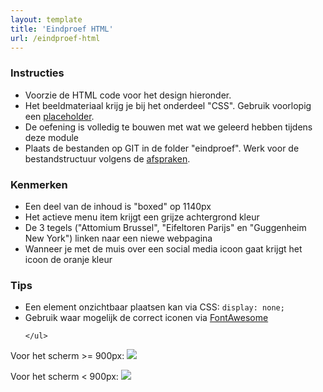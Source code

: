 ```yaml
---
layout: template
title: 'Eindproef HTML'
url: /eindproef-html
---
```

<div class="highlight">
    <h3>Instructies</h3>
    <ul>
        <li>Voorzie de HTML code voor het design hieronder.</li>
        <li>Het beeldmateriaal krijg je bij het onderdeel "CSS". Gebruik voorlopig een <a target="_blank" href="/webdesign/tips-and-tricks/placeholder">placeholder</a>.</li>
        <li>De oefening is volledig te bouwen met wat we geleerd hebben tijdens deze module</li>
        <li>Plaats de bestanden op GIT in de folder "eindproef". Werk voor de bestandstructuur volgens de <a target="_blank" href="/webdesign/tips-and-tricks/bestandsnamen">afspraken</a>.</li>
    </ul>
</div>

<div class="highlight">
    <h3>Kenmerken</h3>
    <ul>
        <li>Een deel van de inhoud is "boxed" op 1140px</li>
        <li>Het actieve menu item krijgt een grijze achtergrond kleur</li>
        <li>De 3 tegels ("Attomium Brussel", "Eifeltoren Parijs" en "Guggenheim New York") linken naar een niewe webpagina</li>
        <li>Wanneer je met de muis over een social media icoon gaat krijgt het icoon de oranje kleur</li>
    </ul>
</div>

<div class="highlight">
    <h3>Tips</h3>
    <ul>
        <li>Een element onzichtbaar plaatsen kan via CSS: <code>display: none;</code></li>
        <li>Gebruik waar mogelijk de correct iconen via <a target="_blank" href="/webdesign/tips-and-tricks/font-awesome">FontAwesome</a></li>

    </ul>
</div>

Voor het scherm >= 900px:
<img src="/webdesign/eindproef/eindproef_big.jpg" /> 

Voor het scherm < 900px:
<img src="/webdesign/eindproef/eindproef_small.jpg" />